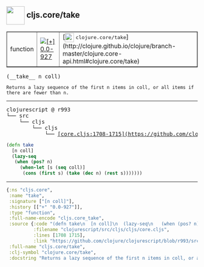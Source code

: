 ## <img width="48px" valign="middle" src="http://i.imgur.com/Hi20huC.png"> cljs.core/take

 <table border="1">
<tr>
<td>function</td>
<td><a href="https://github.com/cljsinfo/api-refs/tree/0.0-927"><img valign="middle" alt="[+] 0.0-927" src="https://img.shields.io/badge/+-0.0--927-lightgrey.svg"></a> </td>
<td>
[<img height="24px" valign="middle" src="http://i.imgur.com/1GjPKvB.png"> <samp>clojure.core/take</samp>](http://clojure.github.io/clojure/branch-master/clojure.core-api.html#clojure.core/take)
</td>
</tr>
</table>

 <samp>
(__take__ n coll)<br>
</samp>

```
Returns a lazy sequence of the first n items in coll, or all items if
there are fewer than n.
```

---

 <pre>
clojurescript @ r993
└── src
    └── cljs
        └── cljs
            └── <ins>[core.cljs:1708-1715](https://github.com/clojure/clojurescript/blob/r993/src/cljs/cljs/core.cljs#L1708-L1715)</ins>
</pre>

```clj
(defn take
  [n coll]
  (lazy-seq
   (when (pos? n)
     (when-let [s (seq coll)]
      (cons (first s) (take (dec n) (rest s)))))))
```


---

```clj
{:ns "cljs.core",
 :name "take",
 :signature ["[n coll]"],
 :history [["+" "0.0-927"]],
 :type "function",
 :full-name-encode "cljs.core_take",
 :source {:code "(defn take\n  [n coll]\n  (lazy-seq\n   (when (pos? n)\n     (when-let [s (seq coll)]\n      (cons (first s) (take (dec n) (rest s)))))))",
          :filename "clojurescript/src/cljs/cljs/core.cljs",
          :lines [1708 1715],
          :link "https://github.com/clojure/clojurescript/blob/r993/src/cljs/cljs/core.cljs#L1708-L1715"},
 :full-name "cljs.core/take",
 :clj-symbol "clojure.core/take",
 :docstring "Returns a lazy sequence of the first n items in coll, or all items if\nthere are fewer than n."}

```
